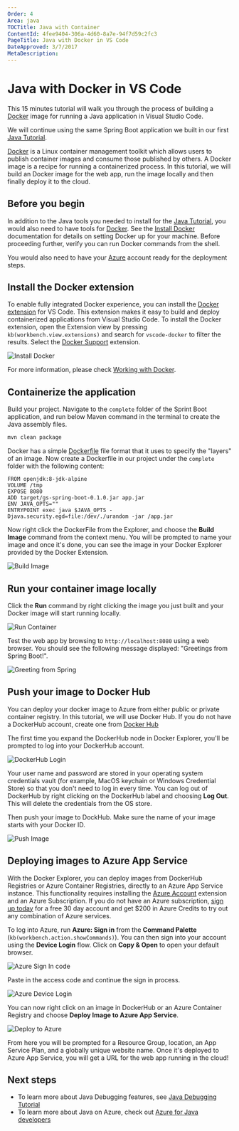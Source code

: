 ```yaml
---
Order: 4
Area: java
TOCTitle: Java with Container
ContentId: 4fee9404-306a-4d60-8a7e-94f7d59c2fc3
PageTitle: Java with Docker in VS Code
DateApproved: 3/7/2017
MetaDescription:
---
```

# Java with Docker in VS Code

This 15 minutes tutorial will walk you through the process of building a [Docker](https://docker.com/) image for running a Java application in Visual Studio Code.

We will continue using the same Spring Boot application we built in our first [Java Tutorial](/docs/java/java-tutorial.md).

[Docker](https://docker.com/) is a Linux container management toolkit which allows users to publish container images and consume those published by others. A Docker image is a recipe for running a containerized process. In this tutorial, we will build an Docker image for the web app, run the image locally and then finally deploy it to the cloud.

## Before you begin

In addition to the Java tools you needed to install for the [Java Tutorial](/docs/java/java-tutorial.md), you would also need to have tools for [Docker](https://docker.com/). See the [Install Docker](https://docs.docker.com/installation/#installation) documentation for details on setting Docker up for your machine. Before proceeding further, verify you can run Docker commands from the shell.

You would also need to have your [Azure](https://azure.microsoft.com) account ready for the deployment steps.

## Install the Docker extension

To enable fully integrated Docker experience, you can install the [Docker extension](https://github.com/Microsoft/vscode-docker) for VS Code. This extension makes it easy to build and deploy containerized applications from Visual Studio Code. To install the Docker extension, open the Extension view by pressing `kb(workbench.view.extensions)` and search for `vscode-docker` to filter the results. Select the [Docker Support](https://marketplace.visualstudio.com/items?itemName=PeterJausovec.vscode-docker) extension.

![Install Docker](images/java-container/install-docker.png)

For more information, please check [Working with Docker](/docs/language/dockerfile.md).

## Containerize the application

Build your project. Navigate to the `complete` folder of the Sprint Boot application, and run below Maven command in the terminal to create the Java assembly files.

```bash
mvn clean package
```

Docker has a simple [Dockerfile](https://docs.docker.com/reference/builder/) file format that it uses to specify the "layers" of an image. Now create a Dockerfile in our project under the `complete` folder with the following content:

```docker
FROM openjdk:8-jdk-alpine
VOLUME /tmp
EXPOSE 8080
ADD target/gs-spring-boot-0.1.0.jar app.jar
ENV JAVA_OPTS=""
ENTRYPOINT exec java $JAVA_OPTS -Djava.security.egd=file:/dev/./urandom -jar /app.jar
```

Now right click the DockerFile from the Explorer, and choose the **Build Image** command from the context menu. You will be prompted to name your image and once it's done, you can see the image in your Docker Explorer provided by the Docker Extension.

![Build Image](images/java-container/build-image.png)

## Run your container image locally

Click the **Run** command by right clicking the image you just built and your Docker image will start running locally.

![Run Container](images/java-container/docker-run.png)

Test the web app by browsing to `http://localhost:8080` using a web browser. You should see the following message displayed: "Greetings from Spring Boot!".

![Greeting from Spring](images/java-tutorial/greeting-from-spring.png)

## Push your image to Docker Hub

You can deploy your docker image to Azure from either public or private container registry. In this tutorial, we will use Docker Hub. If you do not have a DockerHub account, create one from [Docker Hub](https://hub.docker.com/)

The first time you expand the DockerHub node in Docker Explorer, you'll be prompted to log into your DockerHub account.

![DockerHub Login](images/java-container/docker-hub-login.gif)

Your user name and password are stored in your operating system credentials vault (for example, MacOS keychain or Windows Credential Store) so that you don't need to log in every time. You can log out of DockerHub by right clicking on the DockerHub label and choosing **Log Out**. This will delete the credentials from the OS store.

Then push your image to DockHub. Make sure the name of your image starts with your Docker ID.

![Push Image](images/java-container/docker-push.png)

## Deploying images to Azure App Service

With the Docker Explorer, you can deploy images from DockerHub Registries or Azure Container Registries, directly to an Azure App Service instance. This functionality requires installing the [Azure Account](https://marketplace.visualstudio.com/items?itemName=ms-vscode.azure-account) extension and an Azure Subscription. If you do not have an Azure subscription, [sign up today](https://azure.microsoft.com//free/?b=16.48) for a free 30 day account and get $200 in Azure Credits to try out any combination of Azure services.

To log into Azure, run **Azure: Sign in** from the **Command Palette** (`kb(workbench.action.showCommands)`). You can then sign into your account using the **Device Login** flow. Click on **Copy & Open** to open your default browser.

![Azure Sign In code](images/java-container/device-login.png)

Paste in the access code and continue the sign in process.

![Azure Device Login](images/java-container/device-login2.png)

You can now right click on an image in DockerHub or an Azure Container Registry and choose **Deploy Image to Azure App Service**.

![Deploy to Azure](images/java-container/deploy-to-azure.png)

From here you will be prompted for a Resource Group, location, an App Service Plan, and a globally unique website name. Once it's deployed to Azure App Service, you will get a URL for the web app running in the cloud!

## Next steps

* To learn more about Java Debugging features, see [Java Debugging Tutorial](/docs/java/java-debugging.md)
* To learn more about Java on Azure, check out [Azure for Java developers](https://docs.microsoft.com//java/azure/)
